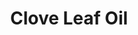 ---
name: Clove Leaf Oil
title: Clove Leaf Oil
details:
  - detail:
      key: "Packaging Size"
      value: "5,25,200 Kg"
  - detail:
      key: "Usage/Application"
      value: "Fragrance, Flavour, Pharma"
  - detail:
      key: "Brand"
      value: "Natural Aroma"
  - detail:
      key: "Form"
      value: "Liquid"
  - detail:
      key: "Refractive Index"
      value: "1.525 to 1.535 (at 20 deg C)"
  - detail:
      key: "Optical Rotation"
      value: "0 to -3 (at 20 deg C)"
  - detail:
      key: "CAS Number"
      value: "8000-34-8"
  - detail:
      key: "Specific Gravity"
      value: "1.025 to 1.046 (at 20 deg C)"
  - detail:
      key: "Storage"
      value: "Store in tight full containers in a cool"
  - detail:
      key: "Assay"
      value: "Minimum 85%"
  - detail:
      key: "Solubility"
      value: "Soluble in 2 volume of 70% alcohol"
  - detail:
      key: "Boiling Point"
      value: "251 deg C"
  - detail:
      key: "Source"
      value: "Eugenia caryophyllata"
  - detail:
      key: "FEMA No"
      value: "2325"
  - detail:
      key: "Packaging Type"
      value: "Can,Barrel"
showOnHome: false
thumbnail: https://5.imimg.com/data5/SELLER/Default/2021/12/AX/XS/LW/3823480/clove-leaf-oil-500x500.png
productImages:
  - https://ucarecdn.com/8213c725-21d0-4ac0-ad5e-c1975c20032b/
category: essential oils
---
